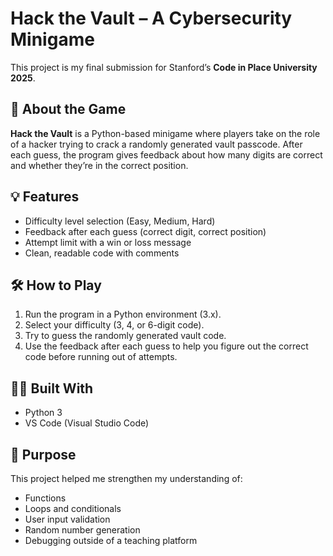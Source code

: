 # Hack the Vault – A Cybersecurity Minigame

This project is my final submission for Stanford’s **Code in Place University 2025**.

## 🎯 About the Game
**Hack the Vault** is a Python-based minigame where players take on the role of a hacker trying to crack a randomly generated vault passcode. After each guess, the program gives feedback about how many digits are correct and whether they’re in the correct position.

## 💡 Features
- Difficulty level selection (Easy, Medium, Hard)
- Feedback after each guess (correct digit, correct position)
- Attempt limit with a win or loss message
- Clean, readable code with comments

## 🛠️ How to Play
1. Run the program in a Python environment (3.x).
2. Select your difficulty (3, 4, or 6-digit code).
3. Try to guess the randomly generated vault code.
4. Use the feedback after each guess to help you figure out the correct code before running out of attempts.

## 🧑‍💻 Built With
- Python 3
- VS Code (Visual Studio Code)

## 🚀 Purpose
This project helped me strengthen my understanding of:
- Functions
- Loops and conditionals
- User input validation
- Random number generation
- Debugging outside of a teaching platform
